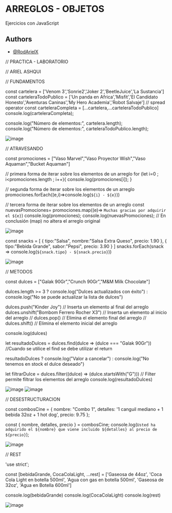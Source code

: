 
# ARREGLOS - OBJETOS

Ejercicios con JavaScript


## Authors

- [@RodArielX](https://github.com/RodArielX/fundamentos_practica.git)

// PRACTICA - LABORATORIO

// ARIEL ASHQUI

// FUNDAMENTOS


const cartelera = ['Venom 3','Sonrie2','Joker 2','BeetleJuice','La Sustancia']
const carteleraTodoPublico = ['Un panda en Africa','Misfit','El Candidato Honesto','Aventuras Caninas','My Hero Academia','Robot Salvaje']
// spread operator
const carteleraCompleta = [...cartelera,...carteleraTodoPublico]
console.log(carteleraCompleta);

console.log("Número de elementos:", cartelera.length);
console.log("Número de elementos:", carteleraTodoPublico.length);

![image](https://github.com/user-attachments/assets/8ecb11b6-ac77-49af-8edc-33fbf99467ef)

// ATRAVESANDO

const promociones = ["Vaso Marvel","Vaso Proyector Wish","Vaso Aquaman","Bucket Aquaman"]

// primera forma de iterar sobre los elementos de un arreglo 
for (let i=0 ; i<promociones.length ; i++){
    console.log(promociones[i]);
}

// segunda forma de iterar sobre los elementos de un arreglo 
promociones.forEach((e,i)=>console.log(`${i} - ${e}`))

// tercera forma de iterar sobre los elementos de un arreglo 
const nuevasPromociones= promociones.map((e)=> `Muchas gracias por adquirir el ${e}`)
console.log(promociones);
console.log(nuevasPromociones);
// En conclusión (map) no altera el arreglo original

![image](https://github.com/user-attachments/assets/9fbee61a-1f8c-47e1-885b-bfb7a43bca45)

const snacks = [
    {
        tipo:"Salsa",
        nombre:"Salsa Extra Queso",
        precio: 1.90
    },
    {
        tipo:"Bebida Grande",
        sabor:"Pepsi",
        precio: 3.90
    }
]
snacks.forEach(snack => console.log(`${snack.tipo} - ${snack.precio}`))

![image](https://github.com/user-attachments/assets/e8eeb6e7-7c1d-4ede-bef5-6df819de956e)

// METODOS

const dulces = ["Galak 90Gr","Crunch 90Gr","M&M Milk Chocolate"]

dulces.length >= 3 ? console.log("Dulces actualizados con éxito") : console.log("No se puede actualizar la lista de dulces")

dulces.push("Kinder Joy")         // Inserta un elemento al final del arreglo
dulces.unshift("Bombom Ferrero Rocher X3")        // Inserta un elemento al inicio del arreglo
// dulces.pop()            // Elimina el elemento final del arreglo
// dulces.shift()          // Elimina el elemento inicial del arreglo

console.log(dulces)

let resultadoDulces = dulces.find(dulce => (dulce === "Galak 90Gr")) //Cuando se utilice el find se debe utilizar el return

resultadoDulces ? console.log("Valor a cancelar") : console.log("No tenemos en stock el dulce deseado")

let filtrarDulce = dulces.filter((dulce) => (dulce.startsWith("G")))  // Filter permite filtrar los elementos del arreglo
console.log(resultadoDulces)

![image](https://github.com/user-attachments/assets/ce158855-5f77-47a4-8a31-433f07d05bf4)
![image](https://github.com/user-attachments/assets/80b4afd6-0e6b-4deb-9e2f-0f7ff9a5e2b3)


// DESESTRUCTURACION

const combosCine = {
    nombre: "Combo 1",
    detalles: '1 canguil mediano + 1 bebida 32oz + 1 hot dog',
    precio: 9.75
};
  
const { nombre, detalles, precio } = combosCine;
console.log(`Usted ha adquirido el ${nombre} que viene incluido ${detalles} al precio de ${precio}`);

![image](https://github.com/user-attachments/assets/69acf2b1-8844-4105-ba35-e778198bd423)

// REST

'use strict';

const [bebidaGrande, CocaColaLight, ...rest] = ['Gaseosa de 44oz', 'Coca Cola Light en botella 500ml', 'Agua con gas en botella 500ml', 
    'Gaseosa de 32oz', 'Agua en Botella 600ml']

console.log(bebidaGrande)
console.log(CocaColaLight)
console.log(rest)

![image](https://github.com/user-attachments/assets/03bbba34-2d45-478d-b0a5-8161852638d1)

